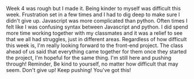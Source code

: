 Week 4 was rough but I made it. Being kinder to myself was difficult this week. Frustration set in a few times and I had to dig deep to make sure I didn't give up. Javascript was more complicated than python. Often times I felt like I was confusing syntax between Javascript and python. 
I did spend more time working together with my classmates and it was a relief to see that we all had struggles, just in different areas. Regardless of how difficult this week is, I'm really looking forward to the front-end project. The class ahead of us said that everything came together for them once they started the project, I'm hopeful for the same thing. 
I'm still here and pushing through! 
Reminder, Be kind to yourself, no matter how difficult that may seem. Don't give up! Keep pushing! You've got this!
